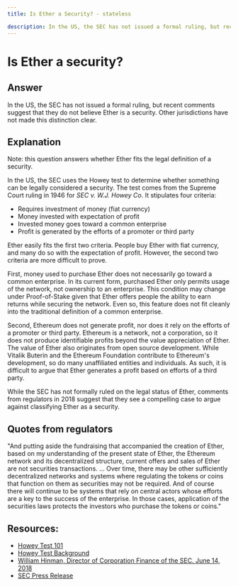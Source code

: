 ```yaml
---
title: Is Ether a Security? - stateless

description: In the US, the SEC has not issued a formal ruling, but recent comments suggest that they do not believe Ether is a security.
---
```


# Is Ether a security?

## Answer

In the US, the SEC has not issued a formal ruling, but recent comments suggest that they do not believe Ether is a security. Other jurisdictions have not made this distinction clear.

## Explanation

Note: this question answers whether Ether fits the legal definition of a security.

In the US, the SEC uses the Howey test to determine whether something can be legally considered a security. The test comes from the Supreme Court ruling in 1946 for _SEC v. W.J. Howey Co_. It stipulates four criteria:

* Requires investment of money \(fiat currency\)
* Money invested with expectation of profit
* Invested money goes toward a common enterprise
* Profit is generated by the efforts of a promoter or third party

Ether easily fits the first two criteria. People buy Ether with fiat currency, and many do so with the expectation of profit. However, the second two criteria are more difficult to prove.

First, money used to purchase Ether does not necessarily go toward a common enterprise. In its current form, purchased Ether only permits usage of the network, not ownership to an enterprise. This condition may change under Proof-of-Stake given that Ether offers people the ability to earn returns while securing the network. Even so, this feature does not fit cleanly into the traditional definition of a common enterprise.

Second, Ethereum does not generate profit, nor does it rely on the efforts of a promoter or third party. Ethereum is a network, not a corporation, so it does not produce identifiable profits beyond the value appreciation of Ether. The value of Ether also originates from open source development. While Vitalik Buterin and the Ethereum Foundation contribute to Ethereum's development, so do many unaffiliated entities and individuals. As such, it is difficult to argue that Ether generates a profit based on efforts of a third party.

While the SEC has not formally ruled on the legal status of Ether, comments from regulators in 2018 suggest that they see a compelling case to argue against classifying Ether as a security.

## Quotes from regulators

"And putting aside the fundraising that accompanied the creation of Ether, based on my understanding of the present state of Ether, the Ethereum network and its decentralized structure, current offers and sales of Ether are not securities transactions. ... Over time, there may be other sufficiently decentralized networks and systems where regulating the tokens or coins that function on them as securities may not be required. And of course there will continue to be systems that rely on central actors whose efforts are a key to the success of the enterprise. In those cases, application of the securities laws protects the investors who purchase the tokens or coins."

## Resources:

* [Howey Test 101](https://consumer.findlaw.com/securities-law/what-is-the-howey-test.html)
* [Howey Test Background](https://en.wikipedia.org/wiki/SEC_v._W._J._Howey_Co.)
* [William Hinman, Director of Corporation Finance of the SEC. June 14, 2018](https://www.sec.gov/news/speech/speech-hinman-061418)
* [SEC Press Release](https://www.sec.gov/news/speech/speech-hinman-061418)

